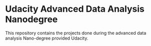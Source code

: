 # Udacity Advanced Data Analysis Nanodegree
This repository contains the projects done during the advanced data analysis Nano-degree provided Udacity.
